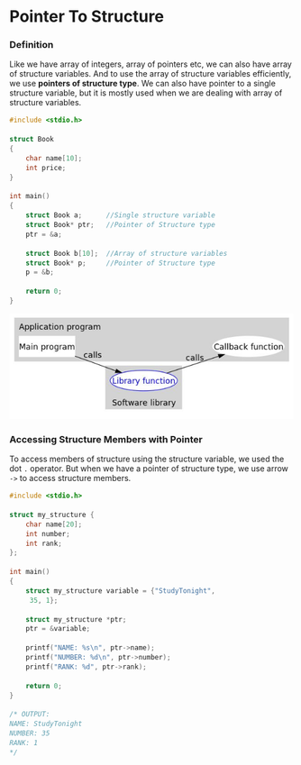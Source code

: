 # Pointer To Structure

### Definition

Like we have array of integers, array of pointers etc, we can also have array of structure variables. And to use the array of structure variables efficiently, we use **pointers of structure type**. We can also have pointer to a single structure variable, but it is mostly used when we are dealing with array of structure variables.

```c
#include <stdio.h>

struct Book
{
    char name[10];
    int price;
}

int main()
{
    struct Book a;      //Single structure variable
    struct Book* ptr;   //Pointer of Structure type
    ptr = &a;
 
    struct Book b[10];  //Array of structure variables
    struct Book* p;     //Pointer of Structure type
    p = &b;  
    
    return 0;
}
```

![](../../.gitbook/assets/image%20%281%29.png)

### Accessing Structure Members with Pointer

To access members of structure using the structure variable, we used the dot `.` operator. But when we have a pointer of structure type, we use arrow `->` to access structure members.

```c
#include <stdio.h>

struct my_structure {
    char name[20];
    int number;
    int rank;
};

int main()
{
    struct my_structure variable = {"StudyTonight",
     35, 1};

    struct my_structure *ptr;
    ptr = &variable;

    printf("NAME: %s\n", ptr->name);
    printf("NUMBER: %d\n", ptr->number);
    printf("RANK: %d", ptr->rank);

    return 0;
}

/* OUTPUT:
NAME: StudyTonight
NUMBER: 35
RANK: 1
*/
```



